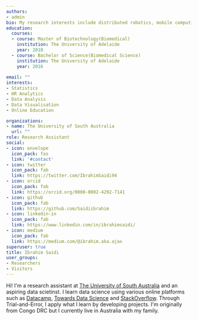```yaml
---
authors:
- admin
bio: My research interests include distributed robotics, mobile computing and programmable matter.
education:
  courses:
  - course: Master of Biotechnology(Biomedical)
    institution: The University of Adelaide
    year: 2018
  - course: Bachelor of Science(Biomedical Science)
    institution: The University of Adelaide
    year: 2016
    
email: ""
interests:
- Statistics
- HR Analytics
- Data Analysis
- Data Visualisation
- Online Education

organizations:
- name: The University of South Australia
  url: ""
role: Research Assistant
social:
- icon: envelope
  icon_pack: fas
  link: '#contact'
- icon: twitter
  icon_pack: fab
  link: https://twitter.com/IbrahimSaidi94
- icon: orcid
  icon_pack: fab
  link: https://orcid.org/0000-0002-4292-7141
- icon: github
  icon_pack: fab
  link: https://github.com/Saidiibrahim
- icon: linkedin-in
  icon_pack: fab
  link: https://www.linkedin.com/in/ibrahimsaidi/
- icon: medium
  icon_pack: fab
  link: https://medium.com/@ibrahim.aka.ajax
superuser: true
title: Ibrahim Saidi
user_groups:
- Researchers
- Visitors
---
```


Hi! I'm a research assistant at [The University of South Australia](https://www.unisa.edu.au/) and an aspiring data scietinst. I learn data science using various online platforms such as [Datacamp](www.datacamp.com), [Towards Data Science](https://towardsdatascience.com/) and [StackOverflow](https://stackoverflow.com/). Through Trial-and-Error, I apply what I learn by developing projects. I'm originally from Congo DRC but I currently live in Australia with my family.